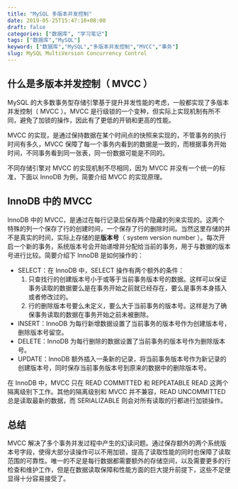 ```yaml
---
title: "MySQL 多版本并发控制"
date: 2019-05-25T15:47:10+08:00
draft: false
categories: ["数据库", "学习笔记"]
tags: ["数据库","MySQL"]
keyword: ["数据库","MySQL","多版本并发控制","MVCC","事务"]
slug: MySQL MultiVersion Concurrency Control
---
```


## 什么是多版本并发控制（ MVCC ）

MySQL 的大多数事务型存储引擎基于提升并发性能的考虑，一般都实现了多版本并发控制（ MVCC ）。MVCC 是行级锁的一个变种，但实际上实现机制有所不同，避免了加锁的操作，因此有了更低的开销和更高的性能。

MVCC 的实现，是通过保持数据在某个时间点的快照来实现的，不管事务的执行时间有多久，MVCC 保障了每一个事务内看到的数据是一致的，而根据事务开始时间，不同事务看到同一张表，同一份数据可能是不同的。

不同存储引擎对 MVCC 的实现机制不尽相同，因为 MVCC 并没有一个统一的标准，下面以 InnoDB 为例，简要介绍 MVCC 的实现原理。

## InnoDB 中的 MVCC

InnoDB 中的 MVCC，是通过在每行记录后保存两个隐藏的列来实现的。这两个特殊的列一个保存了行的创建时间，一个保存了行的删除时间。当然这里存储的并不是真实的时间，实际上存储的是**版本号**（ system version number ）。每次开启一个新的事务，系统版本号会开始递增并分配给当前的事务，用于与数据的版本号进行比较。简要介绍下 InnoDB 是如何操作的：

- SELECT：在 InnoDB 中，SELECT 操作有两个额外的条件：
  1. 只查找行的创建版本号小于或等于当前事务版本号的数据。这样可以保证事务读取的数据要么是在事务开始之前就已经存在，要么是事务本身插入或者修改过的。
  2. 行的删除版本号要么未定义，要么大于当前事务的版本号。这样是为了确保事务读取的数据在事务开始之前未被删除。
- INSERT：InnoDB 为每行新增数据设置了当前事务的版本号作为创建版本号，删除版本号留空。
- DELETE：InnoDB 为每行删除的数据设置了当前事务的版本号作为删除版本号。
- UPDATE：InnoDB 额外插入一条新的记录，将当前事务版本号作为新记录的创建版本号，同时保存当前事务版本号到原来的数据中的删除版本号。

在 InnoDB 中，MVCC 只在 READ COMMITTED 和 REPEATABLE READ 这两个隔离级别下工作。其他的隔离级别和 MVCC 并不兼容，READ UNCOMMITTED 总是读取最新的数据，而 SERIALIZABLE 则会对所有读取的行都进行加锁操作。

## 总结

MVCC 解决了多个事务并发过程中产生的幻读问题。通过保存额外的两个系统版本号字段，使得大部分读操作可以不用加锁，提高了读取性能的同时也保障了读取范围的可靠性。唯一的不足是每行数据都需要额外的存储空间，以及需要更多的行检查和维护工作，但是在数据读取保障和性能方面的巨大提升前提下，这些不足便显得十分容易接受了。

